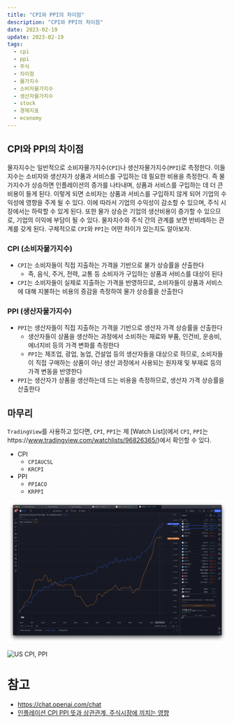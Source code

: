 ```yaml
---
title: "CPI와 PPI의 차이점"
description: "CPI와 PPI의 차이점"
date: 2023-02-19
update: 2023-02-19
tags:
  - cpi
  - ppi
  - 주식
  - 차이점
  - 물가지수
  - 소비자물가지수
  - 생산자물가지수
  - stock
  - 경제지표
  - economy
---
```



## CPI와 PPI의 차이점

물자지수는 일반적으로 소비자물가지수(`CPI`)나 생산자물가지수(`PPI`)로 측정한다. 이들 지수는 소비자와 생산자가 상품과 서비스를 구입하는 데 필요한 비용을 측정한다. 즉 물가지수가 상승하면 인플레이션의 증가를 나타내며, 상품과 서비스를 구입하는 데 더 큰 비용이 들게 된다. 이렇게 되면 소비자는 상품과 서비스를 구입하지 않게 되어 기업의 수익성에 영향을 주게 될 수 있다. 이에 따라서 기업의 수익성이 감소할 수 있으며, 주식 시장에서는 하락할 수 있게 된다. 또한 물가 상승은 기업의 생산비용이 증가할 수 있으므로, 기업의 이익에 부담이 될 수 있다. 물자지수와 주식 간의 관계를 보면 반비례하는 관계를 갖게 된다. 구체적으로 `CPI`와 `PPI`는 어떤 차이가 있는지도 알아보자.



### CPI (소비자물가지수)

- `CPI`는 소비자들이 직접 지출하는 가격을 기반으로 물가 상승률을 산출한다
    - 즉, 음식, 주거, 전력, 교통 등 소비자가 구입하는 상품과 서비스를 대상이 된다
- `CPI`는 소비자들이 실제로 지출하는 가격을 반영하므로, 소비자들이 상품과 서비스에 대해 지불하는 비용의 증감을 측정하여 물가 상승률을 산출한다

### PPI (생산자물가지수)

- `PPI`는 생산자들이 직접 지출하는 가격을 기반으로 생산자 가격 상승률을 산출한다
    - 생산자들이 상품을 생산하는 과정에서 소비하는 재료와 부품, 인건비, 운송비, 에너지비 등의 가격 변화를 측정한다
    - `PPI`는 제조업, 광업, 농업, 건설업 등의 생산자들을 대상으로 하므로, 소비자들이 직접 구매하는 상품이 아닌 생산 과정에서 사용되는 원자재 및 부재료 등의 가격 변동을 반영한다
- `PPI`는 생산자가 상품을 생산하는데 드는 비용을 측정하므로, 생산자 가격 상승률을 산출한다

## 마무리

`TradingView`를 사용하고 있다면,  `CPI`, `PPI`는 제 [Watch List](에서 `CPI`, `PPI`는https://www.tradingview.com/watchlists/96826365/)에서 확인할 수 있다.

- CPI
    - `CPIAUCSL`
    - `KRCPI`
- PPI
    - `PPIACO`
    - `KRPPI`



![한국 CPI, PPI](image-20230219140840409.png)

![US CPI, PPI](image-20230219140941255.png)

# 참고

- https://chat.openai.com/chat
- [인플레이션 CPI PPI 뜻과 상관관계, 주식시장에 끼치는 영향](https://binbong.tistory.com/entry/%EC%9D%B8%ED%94%8C%EB%A0%88%EC%9D%B4%EC%85%98-CPI-PPI-%EB%AC%BC%EA%B0%80%EC%A7%80%EC%88%98-%EB%9C%BB-%EC%83%81%EA%B4%80%EA%B4%80%EA%B3%84-%EC%A3%BC%EC%8B%9D%EC%8B%9C%EC%9E%A5-%EC%98%81%ED%96%A5)
